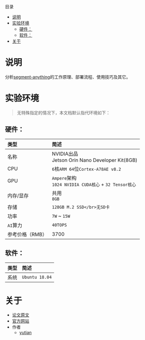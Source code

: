 目录
- [说明](#说明)
- [实验环境](#实验环境)
  - [硬件：](#硬件)
  - [软件：](#软件)
- [关于](#关于)

# 说明
分析[segment-anything](https://segment-anything.com/)的工作原理、部署流程、使用技巧及其它。

# 实验环境

> 无特殊指定的情况下，本文档默认指代环境如下：

## 硬件：

| 类型 | 简述 |
| :-- | :-- |
| 名称 | NVIDIA出品</br>Jetson Orin Nano Developer Kit(8GB) |
|  CPU | `6`核`ARM 64`位`Cortex-A78AE v8.2` |
|  GPU | `Ampere`架构</br>`1024 NVIDIA CUDA核心` + `32 Tensor核心` | 
| 内存/显存 | 共用</br>`8GB` |
| 存储 | `128GB M.2 SSD</br>无SD卡` |
| 功率 | `7W` ~ `15W` |
| `AI`算力 | `40TOPS` |
| 参考价格（RMB）| 3700 |

## 软件：

| 类型 | 简述 |
| :-- | :-- |
| 系统 | `Ubuntu 18.04` |


# 关于

* [论文原文](files\related\paper.pdf)
* [官方网站](https://segment-anything.com/)
* 作者
  * [yutian](https://www.aflyingfish.top/)